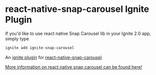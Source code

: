 # react-native-snap-carousel Ignite Plugin


If you'd like to use react native Snap Carousel lib in your Ignite 2.0 app, simply type 
```sh
ignite add ignite-snap-carousel  
```

An [ignite plugin](https://github.com/infinitered/ignite) for [react-native-snap-carousel](https://github.com/archriss/react-native-snap-carousel).

[More information on react native snap carousel can be found here!](https://github.com/archriss/react-native-snap-carousel)
